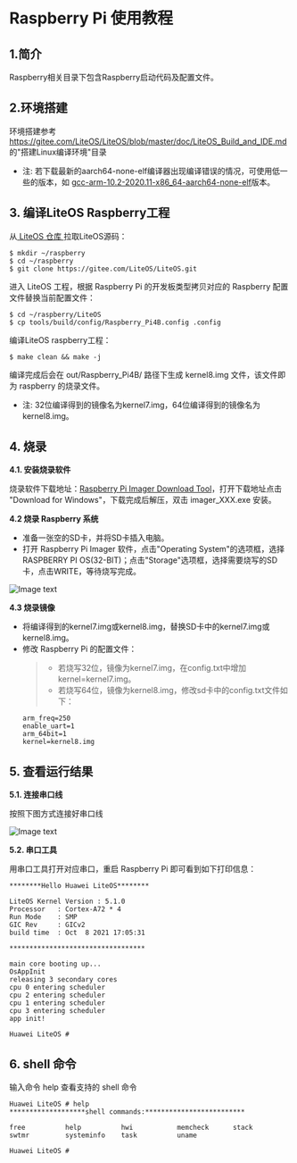 # Raspberry Pi 使用教程

## 1.简介

Raspberry相关目录下包含Raspberry启动代码及配置文件。

## 2.环境搭建
环境搭建参考 https://gitee.com/LiteOS/LiteOS/blob/master/doc/LiteOS_Build_and_IDE.md 的"搭建Linux编译环境"目录

 * 注: 若下载最新的aarch64-none-elf编译器出现编译错误的情况，可使用低一些的版本，如 <a href="https://developer.arm.com/-/media/Files/downloads/gnu-a/10.2-2020.11/binrel/gcc-arm-10.2-2020.11-x86_64-aarch64-none-elf.tar.xz?revision=79f65c42-1a1b-43f2-acb7-a795c8427085&hash=61BBFB526E785D234C5D8718D9BA8E61" target="_blank">gcc-arm-10.2-2020.11-x86_64-aarch64-none-elf</a>版本。
	
## 3. 编译LiteOS Raspberry工程
  从<a href="https://gitee.com/LiteOS/LiteOS.git" target="_blank"> LiteOS 仓库 </a>拉取LiteOS源码：

  ```shell
  $ mkdir ~/raspberry
  $ cd ~/raspberry
  $ git clone https://gitee.com/LiteOS/LiteOS.git
  ```

  进入 LiteOS 工程，根据 Raspberry Pi 的开发板类型拷贝对应的 Raspberry 配置文件替换当前配置文件：
  
  ```shell
  $ cd ~/raspberry/LiteOS
  $ cp tools/build/config/Raspberry_Pi4B.config .config
  ```

  编译LiteOS raspberry工程：
  ```shell
  $ make clean && make -j
  ```
  编译完成后会在 out/Raspberry_Pi4B/ 路径下生成 kernel8.img 文件，该文件即为 raspberry 的烧录文件。
  * 注: 32位编译得到的镜像名为kernel7.img，64位编译得到的镜像名为kernel8.img。

## 4. 烧录

  **4.1. 安装烧录软件**
  
  烧录软件下载地址：<a href="https://www.raspberrypi.org/software/" target="_blank">Raspberry Pi Imager Download Tool</a>，打开下载地址点击 "Download for Windows"，下载完成后解压，双击 imager_XXX.exe 安装。
  
  **4.2 烧录 Raspberry 系统**
  - 准备一张空的SD卡，并将SD卡插入电脑。
  - 打开 Raspberry Pi Imager 软件，点击"Operating System"的选项框，选择RASPBERRY PI OS(32-BIT)；点击"Storage"选项框，选择需要烧写的SD卡，点击WRITE，等待烧写完成。
  
  ![Image text](https://gitee.com/wcc0/LiteOS/raw/raspberry/doc/figures/raspberry/Raspberry_Pi_imager.png)
  
  **4.3 烧录镜像**
  - 将编译得到的kernel7.img或kernel8.img，替换SD卡中的kernel7.img或kernel8.img。
  - 修改 Raspberry Pi 的配置文件：
    > - 若烧写32位，镜像为kernel7.img，在config.txt中增加kernel=kernel7.img。
	> - 若烧写64位，镜像为kernel8.img，修改sd卡中的config.txt文件如下：
	```shell
    arm_freq=250
    enable_uart=1
    arm_64bit=1
    kernel=kernel8.img
	```
	
## 5. 查看运行结果

  **5.1. 连接串口线**
  
  按照下图方式连接好串口线
  
  ![Image text](https://gitee.com/wcc0/LiteOS/raw/raspberry/doc/figures/raspberry/raspberrypi_serial.png)
  
  **5.2. 串口工具**
  
  用串口工具打开对应串口，重启 Raspberry Pi 即可看到如下打印信息：
  
  ```
  ********Hello Huawei LiteOS********

  LiteOS Kernel Version : 5.1.0
  Processor   : Cortex-A72 * 4
  Run Mode    : SMP
  GIC Rev     : GICv2
  build time  : Oct  8 2021 17:05:31

  **********************************

  main core booting up...
  OsAppInit
  releasing 3 secondary cores
  cpu 0 entering scheduler
  cpu 2 entering scheduler
  cpu 1 entering scheduler
  cpu 3 entering scheduler
  app init!

  Huawei LiteOS # 
  ```

## 6. shell 命令

  输入命令 help 查看支持的 shell 命令
  
  ```
  Huawei LiteOS # help
  *******************shell commands:*************************

  free          help          hwi           memcheck      stack         swtmr         systeminfo    task          uname    

  Huawei LiteOS #
  ```
